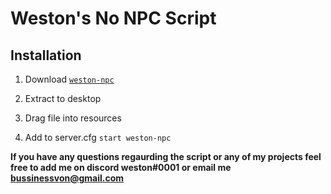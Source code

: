 # Weston's No NPC Script 

## Installation
1. Download [```weston-npc```](https://github.com/westonon/weston-npc/releases/tag/main)

2. Extract to desktop

3. Drag file into resources 

4. Add to server.cfg ```start weston-npc```



**If you have any questions regaurding the script or any of my projects feel free to add me on discord weston#0001 or email me bussinessvon@gmail.com**
